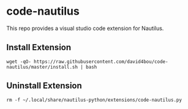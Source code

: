 # code-nautilus

This repo provides a visual studio code extension for Nautilus.

## Install Extension

```
wget -qO- https://raw.githubusercontent.com/david4bou/code-nautilus/master/install.sh | bash
```

## Uninstall Extension

```
rm -f ~/.local/share/nautilus-python/extensions/code-nautilus.py
```
